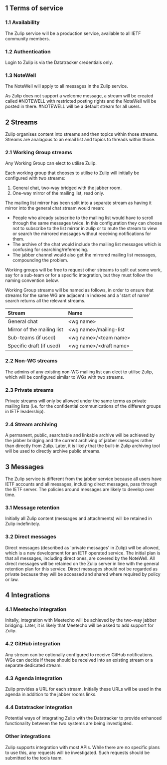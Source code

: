 ## 1 Terms of service

### 1.1 Availability
The Zulip service will be a production service, available to all IETF community members.

### 1.2 Authentication
Login to Zulip is via the Datatracker credentials only.

### 1.3 NoteWell
The NoteWell will apply to all messages in the Zulip service.

As Zulip does not support a welcome message, a stream will be created called #NOTEWELL with restricted posting rights and the NoteWell will be posted in there. #NOTEWELL will be a default stream for all users.

## 2 Streams
Zulip organises content into streams and then topics within those streams. Streams are analagous to an email list and topics to threads within those.

### 2.1 Working Group streams
Any Working Group can elect to utilise Zulip.

Each working group that chooses to utilise to Zulip will initially be configured with two streams:

1. General chat, two-way bridged with the jabber room.
2. One-way mirror of the mailing list, read only.

The mailing list mirror has been split into a separate stream as having it mirror into the general chat stream would mean:

* People who already subscribe to the mailing list would have to scroll through the same messages twice. In this configuration they can choose not to subscribe to the list mirror in zulip or to mute the stream to view or search the mirrored messages without receiving notifications for them.
* The archive of the chat would include the mailing list messages  which is confusing for searching/referencing.
* The jabber channel would also get the mirrored mailing list messages, compounding the problem. 

Working groups will be free to request other streams to split out some work, say for a sub-team or for a specific integration, but they must follow the naming convention below. 

Working Group streams will be named as follows, in order to ensure that streams for the same WG are adjacent in indexes and a 'start of name' search returns all the relevant streams.

| Stream                        | Name        |
| :---------------------------- | :---------- |
| General chat                  | \<wg name\>      |
| Mirror of the mailing list    | \<wg name\>\/mailing-list |
| Sub-teams (if used)       | \<wg name\>\/\<team name\> |
| Specific draft (if used) | \<wg name\>\/\<draft name\>

### 2.2 Non-WG streams
The admins of any existing non-WG mailing list can elect to utilise Zulip, which will be configured similar to WGs with two streams.

### 2.3 Private streams
Private streams will only be allowed under the same terms as private mailing lists (i.e. for the confidential communications of the different groups in IETF leadership).

### 2.4 Stream archiving
A permanent, public, searchable and linkable archive will be achieved by the jabber bridging and the current archiving of jabber messages rather than directly from Zulip.  Later, it is likely that the built-in Zulip archiving tool will be used to directly archive public streams. 

## 3 Messages
The Zulip service is different from the jabber service because all users have IETF accounts and all messages, including direct messages, pass through the IETF server. The policies around messages are likely to develop over time.

### 3.1 Message retention
Initially all Zulip content (messages and attachments) will be retained in Zulip indefinitely.

### 3.2 Direct messages
Direct messages (described as 'private messages' in Zulip) will be allowed, which is a new development for an IETF operated service. The initial plan is that all messages, including direct ones, are covered by the NoteWell. All direct messages will be retained on the Zulip server in line with the general retention plan for this service. Direct messages should not be regarded as private because they will be accessed and shared where required by policy or law.

## 4 Integrations

### 4.1 Meetecho integration
Initally, integration with Meetecho will be achieved by the two-way jabber bridging.  Later, it is likely that Meetecho will be asked to add support for Zulip.

### 4.2 GitHub integration
Any stream can be optionally configured to receive GitHub notifications.  WGs can decide if these should be received into an existing stream or a separate dedicated stream.

### 4.3 Agenda integration
Zulip provides a URL for each stream. Initially these URLs will be used in the agenda in addition to the jabber rooms links.

### 4.4 Datatracker integration
Potential ways of integrating Zulip with the Datatracker to provide enhanced functionality between the two systems are being investigated.

### Other integrations
Zulip supports integration with most APIs.  While there are no specific plans to use this, any requests will be investigated. Such requests should be submitted to the tools team.

